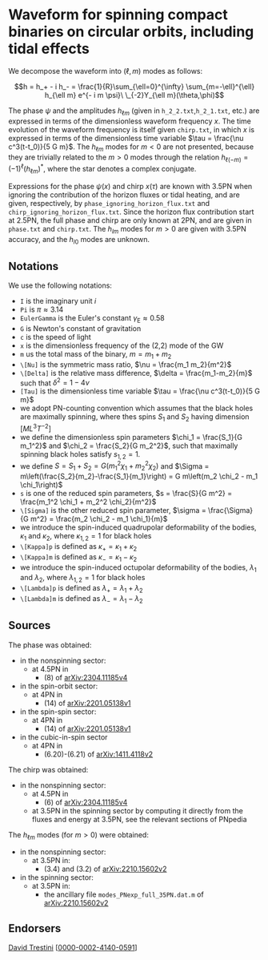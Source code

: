 # Waveform for spinning compact binaries on circular orbits, including tidal effects

We decompose the waveform into $(\ell,m)$ modes as follows:

$$h = h_+ - i h_- = \frac{1}{R}\sum_{\ell=0}^{\infty} \sum_{m=-\ell}^{\ell} h_{\ell m} e^{- i m \psi}\ \_{-2}Y_{\ell m}(\theta,\phi)$$

The phase $\psi$ and the amplitudes $h_{\ell m}$ (given in ``h_2_2.txt``,``h_2_1.txt``, etc.) are expressed in terms of the dimensionless waveform frequency $x$. The time evolution of the waveform frequency is itself given ``chirp.txt``, in which $x$ is expressed in terms of the dimensionless time variable $\tau =  \frac{\nu c^3(t-t_0)}{5 G m}$. The $h_{\ell m}$ modes for $m<0$ are not presented, because they are trivially related to the $m>0$ modes through the relation $h_{\ell (-m)} = (-1)^\ell (h_{\ell m})^*$, where the star denotes a complex conjugate.

Expressions for the phase $\psi(x)$ and chirp $x(\tau)$ are known with 3.5PN when ignoring the contribution of the horizon fluxes or tidal heating, and are given, respectively, by ``phase_ignoring_horizon_flux.txt`` and ``chirp_ignoring_horizon_flux.txt``. Since the horizon flux contribution start at 2.5PN, the full phase and chirp are only known at 2PN, and are given in ``phase.txt`` and ``chirp.txt``. The $h_{lm}$ modes for $m>0$ are given with 3.5PN accuracy, and the $h_{l0}$ modes are unknown.

## Notations

We use the following notations:
* ``I`` is the imaginary unit $i$
* ``Pi`` is $\pi \approx 3.14$
* ``EulerGamma`` is the Euler's constant $\gamma_\text{E} \approx 0.58$
* ``G`` is Newton's constant of gravitation
* ``c`` is the speed of light
* ``x`` is the dimensionless frequency of the (2,2) mode of the GW
* ``m`` us the total mass of the binary, $m = m_1+m_2$
* ``\[Nu]`` is the symmetric mass ratio, $\nu = \frac{m_1 m_2}{m^2}$
* ``\[Delta]`` is the relative mass difference, $\delta = \frac{m_1-m_2}{m}$ such that $\delta^2=1-4\nu$
* ``[Tau]`` is the dimensionless time variable $\tau = \frac{\nu c^3(t-t_0)}{5 G m}$
* we adopt PN-counting convention which assumes that the black holes are maximally spinning, where thes spins $S_1$ and $S_2$ having dimension $[ML^3T^{-2}]$
* we define the dimensionless spin parameters $\chi_1 = \frac{S_1}{G m_1^2}$ and $\chi_2 = \frac{S_2}{G m_2^2}$, such that maximally spinning black holes satisfy $s_{1,2} = 1$.
* we define $S = S_1 + S_2 = G (m_1^2 \chi_1+m_2^2 \chi_2)$ and $\Sigma = m\left(\frac{S_2}{m_2}-\frac{S_1}{m_1}\right) = G m\left(m_2 \chi_2 - m_1 \chi_1\right)$
* ``s`` is one of the reduced spin parameters, $s = \frac{S}{G m^2} = \frac{m_1^2 \chi_1 + m_2^2 \chi_2}{m^2}$
* ``\[Sigma]`` is the other reduced spin parameter, $\sigma = \frac{\Sigma}{G m^2} = \frac{m_2 \chi_2 - m_1 \chi_1}{m}$
* we introduce the spin-induced quadrupolar deformability of the bodies, $\kappa_1$ and $\kappa_2$, where $\kappa_{1,2}=1$ for black holes
* ``\[Kappa]p`` is defined as $\kappa_+ = \kappa_1 + \kappa_2$
* ``\[Kappa]m`` is defined as $\kappa_- = \kappa_1 - \kappa_2$
* we introduce the spin-induced octupolar deformability of the bodies, $\lambda_1$ and $\lambda_2$, where $\lambda_{1,2}=1$ for black holes
* ``\[Lambda]p`` is defined as $\lambda_+ = \lambda_1 + \lambda_2$
* ``\[Lambda]m`` is defined as $\lambda_- = \lambda_1 - \lambda_2$

## Sources

The phase was obtained:
* in the nonspinning sector:
    * at 4.5PN in
        * (8) of [arXiv:2304.11185v4](https://arxiv.org/abs/2304.11185v4)
* in the spin-orbit sector:
    * at 4PN in
        * (14) of [arXiv:2201.05138v1](https://arxiv.org/abs/2201.05138v1)
* in the spin-spin sector:
    * at 4PN in
        * (14) of [arXiv:2201.05138v1](https://arxiv.org/abs/2201.05138v1)
* in the cubic-in-spin sector
    * at 4PN in
        * (6.20)-(6.21) of [arXiv:1411.4118v2](https://arxiv.org/abs/1411.4118v2)
    
The chirp was obtained:
* in the nonspinning sector:
    * at 4.5PN in 
        * (6) of [arXiv:2304.11185v4](https://arxiv.org/abs/2304.11185v4)
    * at 3.5PN in the spinning sector by computing it directly from the fluxes and energy at 3.5PN, see the relevant sections of PNpedia
    
The $h_{\ell m}$ modes (for $m>0$) were obtained:
* in the nonspinning sector:
    * at 3.5PN in:
        * (3.4) and (3.2) of [arXiv:2210.15602v2](https://arxiv.org/abs/2210.15602v2)
* in the spinning sector:
    * at 3.5PN in:
        * the ancillary file ``modes_PNexp_full_35PN.dat.m`` of [arXiv:2210.15602v2](https://arxiv.org/abs/2210.15602v2)  

## Endorsers

[David Trestini](https://github.com/davidtrestini) [[0000-0002-4140-0591](https://orcid.org/0000-0002-4140-0591)]
